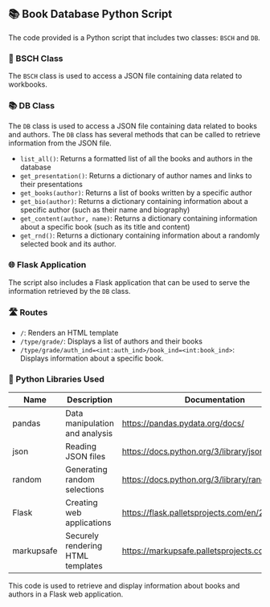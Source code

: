 ## 📚 Book Database Python Script

The code provided is a Python script that includes two classes: `BSCH` and `DB`.

### 📖 BSCH Class

The `BSCH` class is used to access a JSON file containing data related to workbooks.

### 📚 DB Class

The `DB` class is used to access a JSON file containing data related to books and authors. The `DB` class has several methods that can be called to retrieve information from the JSON file.

- `list_all()`: Returns a formatted list of all the books and authors in the database
- `get_presentation()`: Returns a dictionary of author names and links to their presentations
- `get_books(author)`: Returns a list of books written by a specific author
- `get_bio(author)`: Returns a dictionary containing information about a specific author (such as their name and biography)
- `get_content(author, name)`: Returns a dictionary containing information about a specific book (such as its title and content)
- `get_rnd()`: Returns a dictionary containing information about a randomly selected book and its author.

### 🌐 Flask Application

The script also includes a Flask application that can be used to serve the information retrieved by the `DB` class.

### 🛣️ Routes

- `/`: Renders an HTML template
- `/type/grade/`: Displays a list of authors and their books
- `/type/grade/auth_ind=<int:auth_ind>/book_ind=<int:book_ind>`: Displays information about a specific book.

### 🐍 Python Libraries Used

| Name | Description | Documentation |
| --- | --- | --- |
| pandas | Data manipulation and analysis | https://pandas.pydata.org/docs/ |
| json | Reading JSON files | https://docs.python.org/3/library/json.html |
| random | Generating random selections | https://docs.python.org/3/library/random.html |
| Flask | Creating web applications | https://flask.palletsprojects.com/en/2.0.x/ |
| markupsafe | Securely rendering HTML templates | https://markupsafe.palletsprojects.com/en/2.0.x/ |

This code is used to retrieve and display information about books and authors in a Flask web application.
